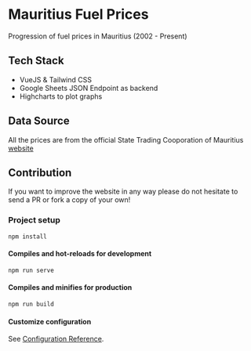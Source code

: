 # Mauritius Fuel Prices

Progression of fuel prices in Mauritius (2002 - Present)

## Tech Stack

- VueJS & Tailwind CSS
- Google Sheets JSON Endpoint as backend
- Highcharts to plot graphs

## Data Source

All the prices are from the official State Trading Cooporation of Mauritius [website](https://www.stcmu.com/ppm/retail-prices)

## Contribution

If you want to improve the website in any way please do not hesitate to send a PR or fork a copy of your own!

### Project setup

```
npm install
```

#### Compiles and hot-reloads for development

```
npm run serve
```

#### Compiles and minifies for production

```
npm run build
```

#### Customize configuration

See [Configuration Reference](https://cli.vuejs.org/config/).
